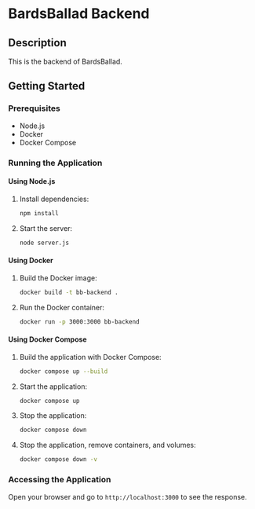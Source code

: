 # BardsBallad Backend

## Description
This is the backend of BardsBallad.

## Getting Started

### Prerequisites
- Node.js
- Docker
- Docker Compose

### Running the Application

#### Using Node.js
1. Install dependencies:
   ```bash
   npm install
   ```

2. Start the server:
   ```bash
   node server.js
   ```

#### Using Docker
1. Build the Docker image:
   ```bash
   docker build -t bb-backend .
   ```

2. Run the Docker container:
   ```bash
   docker run -p 3000:3000 bb-backend
   ```

#### Using Docker Compose
1. Build the application with Docker Compose:
   ```bash
   docker compose up --build
   ```

2. Start the application:
   ```bash
   docker compose up
   ```

3. Stop the application:
   ```bash
   docker compose down
   ```

4. Stop the application, remove containers, and volumes:
   ```bash
   docker compose down -v
   ```

### Accessing the Application
Open your browser and go to `http://localhost:3000` to see the response. 